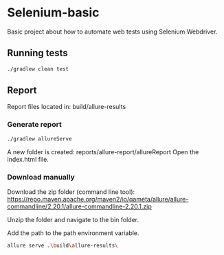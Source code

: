 # Selenium-basic

Basic project about how to automate web tests using
Selenium Webdriver.

## Running tests

```bash
./gradlew clean test
```


## Report

Report files located in: build/allure-results 

### Generate report
```bash
./gradlew allureServe
```

A new folder is created: reports/allure-report/allureReport
Open the index.html file.

### Download manually
Download the zip folder (command line tool):
https://repo.maven.apache.org/maven2/io/qameta/allure/allure-commandline/2.20.1/allure-commandline-2.20.1.zip

Unzip the folder and navigate to the bin folder.

Add the path to the path environment variable.
```bash
allure serve .\build\allure-results\
```
